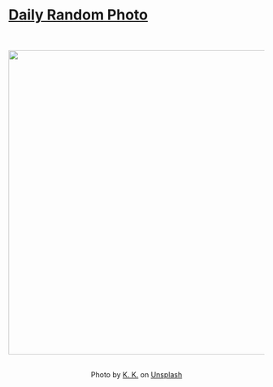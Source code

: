 # [Daily Random Photo](https://www.dailyrandomphoto.com/)

<div align="center">
  <br>
  <br>
  <a href="https://www.dailyrandomphoto.com/p/2025/2025-10-03/"><img src="https://images.unsplash.com/photo-1755441172753-ac9b90dcd930?crop=entropy&cs=tinysrgb&fit=max&fm=jpg&ixid=M3w3NzUwOHwwfDF8cmFuZG9tfHx8fHx8fHx8MTc1OTQ1MjE2MHw&ixlib=rb-4.1.0&q=80&w=1080" width="600px"></a>
  <br>
  <br>
  <p class="has-text-grey">Photo by <a href="https://unsplash.com/@korner_kosmos?utm_source=Daily%20Random%20Photo&amp;utm_medium=referral" target="_blank" rel="noopener noreferrer">K. K.</a> on <a href="https://unsplash.com/photos/grassy-field-with-yellow-flowers-and-a-mountain-by-the-sea-Y0DTcx1pGpc?utm_source=Daily%20Random%20Photo&amp;utm_medium=referral" target="_blank" rel="noopener noreferrer">Unsplash</a></p>
</div>
